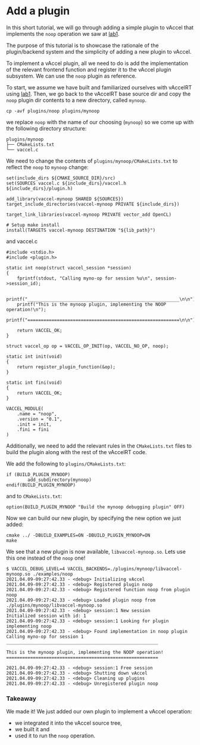 # Add a plugin

In this short tutorial, we will go through adding a simple plugin to vAccel
that implements the `noop` operation we saw at
[lab1](https://github.com/nubificus/vaccel-tutorials/blob/main/lab1/README.md).

The purpose of this tutorial is to showcase the rationale of the plugin/backend
system and the simplicity of adding a new plugin to vAccel.

To implement a vAccel plugin, all we need to do is add the implementation of
the relevant frontend function and register it to the vAccel plugin subsystem.
We can use the `noop` plugin as reference.

To start, we assume we have built and familiarized ourselves with vAccelRT
using
[lab1](https://github.com/nubificus/vaccel-tutorials/blob/main/lab1/README.md).
Then, we go back to the vAccelRT base source dir and copy the `noop` plugin dir
contents to a new directory, called `mynoop`.

```
cp -avf plugins/noop plugins/mynoop
```

we replace `noop` with the name of our choosing (`mynoop`) so we come up with
the following directory structure:

```
plugins/mynoop
├── CMakeLists.txt
└── vaccel.c
```

We need to change the contents of `plugins/mynoop/CMakeLists.txt` to reflect
the `noop` to `mynoop` change:

```
set(include_dirs ${CMAKE_SOURCE_DIR}/src)
set(SOURCES vaccel.c ${include_dirs}/vaccel.h ${include_dirs}/plugin.h)

add_library(vaccel-mynoop SHARED ${SOURCES})
target_include_directories(vaccel-mynoop PRIVATE ${include_dirs})

target_link_libraries(vaccel-mynoop PRIVATE vector_add OpenCL)

# Setup make install
install(TARGETS vaccel-mynoop DESTINATION "${lib_path}")
```

and vaccel.c

```
#include <stdio.h>
#include <plugin.h>

static int noop(struct vaccel_session *session)
{
	fprintf(stdout, "Calling myno-op for session %u\n", session->session_id);

	printf("_________________________________________________________\n\n");
	printf("This is the mynoop plugin, implementing the NOOP operation!\n");
	printf("=========================================================\n\n");

	return VACCEL_OK;
}

struct vaccel_op op = VACCEL_OP_INIT(op, VACCEL_NO_OP, noop);

static int init(void)
{
	return register_plugin_function(&op);
}

static int fini(void)
{
	return VACCEL_OK;
}

VACCEL_MODULE(
	.name = "noop",
	.version = "0.1",
	.init = init,
	.fini = fini
)
```

Additionally, we need to add the relevant rules in the `CMakeLists.txt` files
to build the plugin along with the rest of the vAccelRT code.

We add the following to `plugins/CMakeLists.txt`:

```
if (BUILD_PLUGIN_MYNOOP)
        add_subdirectory(mynoop)
endif(BUILD_PLUGIN_MYNOOP)
```

and to `CMakeLists.txt`:

```
option(BUILD_PLUGIN_MYNOOP "Build the mynoop debugging plugin" OFF)
```

Now we can build our new plugin, by specifying the new option we just added:

```
cmake ../ -DBUILD_EXAMPLES=ON -DBUILD_PLUGIN_MYNOOP=ON
make
```

We see that a new plugin is now available, `libvaccel-mynoop.so`. Lets use this
one instead of the `noop` one!

```
$ VACCEL_DEBUG_LEVEL=4 VACCEL_BACKENDS=./plugins/mynoop/libvaccel-mynoop.so ./examples/noop
2021.04.09-09:27:42.33 - <debug> Initializing vAccel
2021.04.09-09:27:42.33 - <debug> Registered plugin noop
2021.04.09-09:27:42.33 - <debug> Registered function noop from plugin noop
2021.04.09-09:27:42.33 - <debug> Loaded plugin noop from ./plugins/mynoop/libvaccel-mynoop.so
2021.04.09-09:27:42.33 - <debug> session:1 New session
Initialized session with id: 1
2021.04.09-09:27:42.33 - <debug> session:1 Looking for plugin implementing noop
2021.04.09-09:27:42.33 - <debug> Found implementation in noop plugin
Calling myno-op for session 1
_________________________________________________________

This is the mynoop plugin, implementing the NOOP operation!
=========================================================

2021.04.09-09:27:42.33 - <debug> session:1 Free session
2021.04.09-09:27:42.33 - <debug> Shutting down vAccel
2021.04.09-09:27:42.33 - <debug> Cleaning up plugins
2021.04.09-09:27:42.33 - <debug> Unregistered plugin noop
```

### Takeaway

We made it! We just added our own plugin to implement a vAccel operation: 
- we integrated it into the vAccel source tree, 
- we built it and 
- used it to run the `noop` operation.
